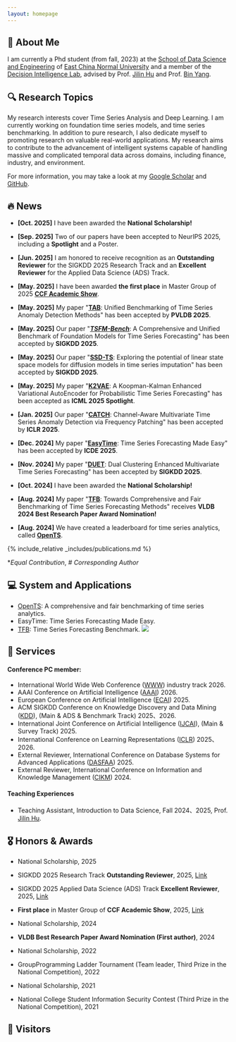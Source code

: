 ```yaml
---
layout: homepage
---
```


## 👋 About Me

I am currently a Phd student (from fall, 2023) at the [School of Data Science and Engineering](https://dase.ecnu.edu.cn/) of [East China Normal University](https://www.ecnu.edu.cn/) and a member of the [Decision Intelligence Lab](https://decisionintelligence.github.io/index), advised by Prof. [Jilin Hu](https://hujilin1229.github.io/) and Prof. [Bin Yang](https://binyangdk.github.io/). 



## 🔍 Research Topics

My research interests cover Time Series Analysis and Deep Learning. I am currently working on foundation time series models, and time series benchmarking. In addition to pure research, I also dedicate myself to promoting research on valuable real-world applications. My research aims to contribute to the advancement of intelligent systems capable of handling massive and complicated temporal data across domains, including finance, industry, and environment.

For more information, you may take a look at my [Google Scholar](https://scholar.google.com.hk/citations?user=Hal0V_AAAAAJ) and [GitHub](https://github.com/qiu69).



## 🔥 News

- **[Oct. 2025]** I have been awarded the **National Scholarship!**
- **[Sep. 2025]** Two of our papers have been accepted to NeurIPS 2025, including a **Spotlight** and a Poster.
- **[Jun. 2025]** I am honored to receive recognition as an **Outstanding Reviewer** for the SIGKDD 2025 Research Track and an **Excellent Reviewer** for the Applied Data Science (ADS) Track.
- **[May. 2025]** I have been awarded **the first place** in Master Group of 2025 **[CCF Academic Show](https://mp.weixin.qq.com/s/EGGc0RsM-JgD9ecNBAHjIA)**.

- **[May. 2025]** My paper "**[TAB](https://arxiv.org/pdf/2506.18046)**: Unified Benchmarking of Time Series Anomaly Detection Methods" has been accepted by **PVLDB 2025**.
- **[May. 2025]** Our paper "**[*TSFM-Bench*](https://arxiv.org/pdf/2410.11802)**: A Comprehensive and Unified Benchmark of Foundation Models for Time Series Forecasting" has been accepted by **SIGKDD 2025**.
- **[May. 2025]** Our paper "**[SSD-TS](https://arxiv.org/pdf/2410.13338)**: Exploring the potential of linear state space models for diffusion models in time series imputation" has been accepted by **SIGKDD 2025**.
- **[May. 2025]** My paper "**[K2VAE](https://arxiv.org/pdf/2505.23017)**: A Koopman-Kalman Enhanced Variational AutoEncoder for Probabilistic Time Series Forecasting" has been accepted as **ICML 2025 Spotlight**.
- **[Jan. 2025]** Our paper "**[CATCH](https://arxiv.org/pdf/2410.12261)**: Channel-Aware Multivariate Time Series Anomaly Detection via Frequency Patching" has been accepted by **ICLR 2025**.
- **[Dec. 2024]** My paper "**[EasyTime](https://arxiv.org/pdf/2412.17603)**: Time Series Forecasting Made Easy" has been accepted by **ICDE 2025**.
- **[Nov. 2024]** My paper "**[DUET](https://arxiv.org/pdf/2412.10859)**: Dual Clustering Enhanced Multivariate Time Series Forecasting" has been accepted by **SIGKDD 2025**.
- **[Oct. 2024]** I have been awarded the **National Scholarship!**
- **[Aug. 2024]** My paper "**[TFB](https://www.vldb.org/pvldb/vol17/p2363-hu.pdf)**: Towards Comprehensive and Fair Benchmarking of Time Series Forecasting Methods" receives **VLDB 2024 Best Research Paper Award Nomination!**
- **[Aug. 2024]** We have created a leaderboard for time series analytics, called **[OpenTS](https://decisionintelligence.github.io/OpenTS/)**.



{% include_relative _includes/publications.md %}

**Equal* *Contribution*, *#* *Corresponding* *Author*



## 💻 System and Applications

- [OpenTS](https://decisionintelligence.github.io/OpenTS/): A comprehensive and fair benchmarking of time series analytics.
- EasyTime: Time Series Forecasting Made Easy.
- [TFB](https://github.com/decisionintelligence/TFB): Time Series Forecasting Benchmark.  ![](https://img.shields.io/github/stars/decisionintelligence/TFB)



## 📖 Services

#### Conference PC member:

- International World Wide Web Conference ([WWW](https://www2026.thewebconf.org/)) industry track 2026.
- AAAI Conference on Artificial Intelligence ([AAAI](https://aaai.org/conference/aaai/aaai-26/)) 2026.
- European Conference on Artificial Intelligence ([ECAI](https://ecai2025.org/)) 2025.
- ACM SIGKDD Conference on Knowledge Discovery and Data Mining ([KDD](https://kdd2025.kdd.org/)), (Main & ADS & Benchmark Track) 2025、2026.
- International Joint Conference on Artificial Intelligence ([IJCAI](https://2025.ijcai.org/)), (Main & Survey Track) 2025.
- International Conference on Learning Representations ([ICLR](http://iclr.cc/)) 2025、2026.
- External Reviewer, International Conference on Database Systems for Advanced Applications ([DASFAA](https://dasfaa2025.github.io/)) 2025.
- External Reviewer, International Conference on Information and Knowledge Management ([CIKM](https://cikm2024.org/)) 2024.

#### Teaching Experiences

- Teaching Assistant, Introduction to Data Science, Fall 2024、2025, Prof. [Jilin Hu](https://hujilin1229.github.io/).



## 🎖 Honors & Awards

- National Scholarship, 2025

- SIGKDD 2025 Research Track **Outstanding Reviewer**, 2025, [Link](https://kdd2025.kdd.org/research-track-program-committee/)
- SIGKDD 2025 Applied Data Science (ADS) Track **Excellent Reviewer**, 2025, [Link](https://kdd2025.kdd.org/applied-data-science-ads-track-program-committee/#february_cycle)
- **First place** in Master Group of  **CCF Academic Show**, 2025, [Link](https://mp.weixin.qq.com/s/EGGc0RsM-JgD9ecNBAHjIA)
- National Scholarship, 2024
- **VLDB Best Research Paper Award Nomination (First author)**, 2024
- National Scholarship, 2022
- GroupProgramming Ladder Tournament (Team leader, Third Prize in the National Competition), 2022
- National Scholarship, 2021
- National College Student Information Security Contest (Third Prize in the National Competition), 2021



## 👀 Visitors

<script type="text/javascript" id="clustrmaps" src="//clustrmaps.com/map_v2.js?cl=ffffff&w=300&t=n&d=_UnR_BWZblPRwNeJPyRss9VHoFGGqw7QXdJIndRV49Q"></script>



